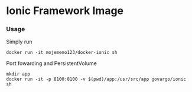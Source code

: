 # Ionic Framework Image

### Usage

Simply run
```
docker run -it mojemeno123/docker-ionic sh
```

Port fowarding and PersistentVolume
```
mkdir app
docker run -it -p 8100:8100 -v $(pwd)/app:/usr/src/app govargo/ionic sh
```
